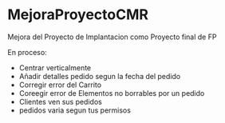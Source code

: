 # MejoraProyectoCMR
Mejora del Proyecto de Implantacion como Proyecto final de FP

En proceso:
- Centrar verticalmente
- Añadir detalles pedido segun la fecha del pedido
- Corregir error del Carrito
- Coreegir error de Elementos no borrables por un pedido
- Clientes ven sus pedidos
- pedidos varia segun tus permisos

